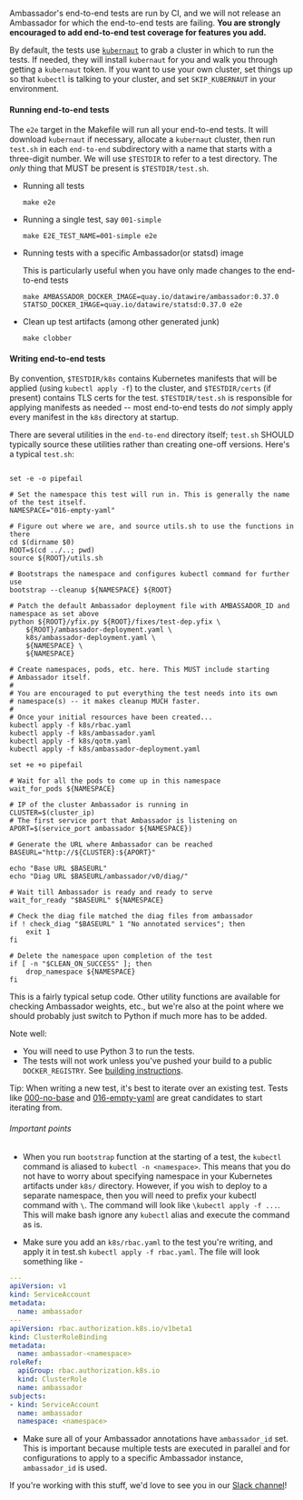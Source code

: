Ambassador's end-to-end tests are run by CI, and we will not release an Ambassador for which the end-to-end tests are failing. **You are strongly encouraged to add end-to-end test coverage for features you add.** 

By default, the tests use [`kubernaut`](https://kubernaut.io/) to grab a cluster in which to run the tests. If needed, they will install `kubernaut` for you and walk you through getting a `kubernaut` token. If you want to use your own cluster, set things up so that `kubectl` is talking to your cluster, and set `SKIP_KUBERNAUT` in your environment.

#### Running end-to-end tests

The `e2e` target in the Makefile will run all your end-to-end tests.
It will download `kubernaut` if necessary, allocate a `kubernaut` cluster, then run `test.sh` in each `end-to-end` subdirectory with a name that starts with a three-digit number. We will use `$TESTDIR` to refer to a test directory. The _only_ thing that MUST be present is `$TESTDIR/test.sh`.

- Running all tests

  ```
  make e2e
  ```
  
- Running a single test, say `001-simple`

  ```
  make E2E_TEST_NAME=001-simple e2e
  ```

- Running tests with a specific Ambassador(or statsd) image

  This is particularly useful when you have only made changes to the end-to-end tests

  ```
  make AMBASSADOR_DOCKER_IMAGE=quay.io/datawire/ambassador:0.37.0 STATSD_DOCKER_IMAGE=quay.io/datawire/statsd:0.37.0 e2e
  ```

- Clean up test artifacts (among other generated junk)
  ```
  make clobber
  ```

#### Writing end-to-end tests

By convention, `$TESTDIR/k8s` contains Kubernetes manifests that will be applied (using `kubectl apply -f`) to the cluster, and `$TESTDIR/certs` (if present) contains TLS certs for the test. `$TESTDIR/test.sh` is responsible for applying manifests as needed -- most end-to-end tests do _not_ simply apply every manifest in the `k8s` directory at startup.

There are several utilities in the `end-to-end` directory itself; `test.sh` SHOULD typically source these utilities rather than creating one-off versions. Here's a typical `test.sh`:

```shell

set -e -o pipefail

# Set the namespace this test will run in. This is generally the name of the test itself.
NAMESPACE="016-empty-yaml"

# Figure out where we are, and source utils.sh to use the functions in there
cd $(dirname $0)
ROOT=$(cd ../..; pwd)
source ${ROOT}/utils.sh

# Bootstraps the namespace and configures kubectl command for further use
bootstrap --cleanup ${NAMESPACE} ${ROOT}

# Patch the default Ambassador deployment file with AMBASSADOR_ID and namespace as set above
python ${ROOT}/yfix.py ${ROOT}/fixes/test-dep.yfix \
    ${ROOT}/ambassador-deployment.yaml \
    k8s/ambassador-deployment.yaml \
    ${NAMESPACE} \
    ${NAMESPACE}

# Create namespaces, pods, etc. here. This MUST include starting 
# Ambassador itself.
#
# You are encouraged to put everything the test needs into its own 
# namespace(s) -- it makes cleanup MUCH faster.
#
# Once your initial resources have been created...
kubectl apply -f k8s/rbac.yaml
kubectl apply -f k8s/ambassador.yaml
kubectl apply -f k8s/qotm.yaml
kubectl apply -f k8s/ambassador-deployment.yaml

set +e +o pipefail

# Wait for all the pods to come up in this namespace
wait_for_pods ${NAMESPACE}

# IP of the cluster Ambassador is running in
CLUSTER=$(cluster_ip)
# The first service port that Ambassador is listening on
APORT=$(service_port ambassador ${NAMESPACE})

# Generate the URL where Ambassador can be reached
BASEURL="http://${CLUSTER}:${APORT}"

echo "Base URL $BASEURL"
echo "Diag URL $BASEURL/ambassador/v0/diag/"

# Wait till Ambassador is ready and ready to serve
wait_for_ready "$BASEURL" ${NAMESPACE}

# Check the diag file matched the diag files from ambassador
if ! check_diag "$BASEURL" 1 "No annotated services"; then
    exit 1
fi

# Delete the namespace upon completion of the test
if [ -n "$CLEAN_ON_SUCCESS" ]; then
    drop_namespace ${NAMESPACE}
fi
```

This is a fairly typical setup code. Other utility functions are available for checking Ambassador weights, etc., but we're also at the point where we should probably just switch to Python if much more has to be added.

Note well:
- You will need to use Python 3 to run the tests.
- The tests will not work unless you've pushed your build to a public `DOCKER_REGISTRY`. See [building instructions](../BUILDING.md).

Tip:
When writing a new test, it's best to iterate over an existing test. Tests like [000-no-base](1-parallel/000-no-base/test.sh) and [016-empty-yaml](1-parallel/016-empty-yaml/test.sh) are great candidates to start iterating from.

###### Important points
- When you run `bootstrap` function at the starting of a test, the `kubectl` command is aliased to `kubectl -n <namespace>`. This means that you do not have to worry about specifying namespace in your Kubernetes artifacts under `k8s/` directory. However, if you wish to deploy to a separate namespace, then you will need to prefix your kubectl command with `\`. The command will look like `\kubectl apply -f ...`. This will make bash ignore any `kubectl` alias and execute the command as is. 

- Make sure you add an `k8s/rbac.yaml` to the test you're writing, and apply it in test.sh `kubectl apply -f rbac.yaml`. The file will look something like -
```yaml
---
apiVersion: v1
kind: ServiceAccount
metadata:
  name: ambassador
---
apiVersion: rbac.authorization.k8s.io/v1beta1
kind: ClusterRoleBinding
metadata:
  name: ambassador-<namespace>
roleRef:
  apiGroup: rbac.authorization.k8s.io
  kind: ClusterRole
  name: ambassador
subjects:
- kind: ServiceAccount
  name: ambassador
  namespace: <namespace>
```

- Make sure all of your Ambassador annotations have `ambassador_id` set. This is important because multiple tests are executed in parallel and for configurations to apply to a specific Ambassador instance, `ambassador_id` is used.

If you're working with this stuff, we'd love to see you in our [Slack channel](https://d6e.co/slack)!
